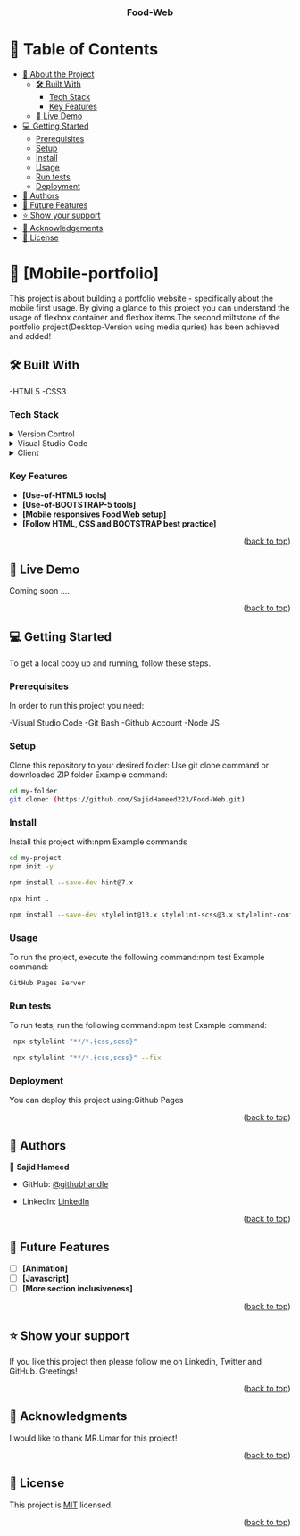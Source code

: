 <a name="readme-top"></a>

<div align="center">
  <h3><b>Food-Web</b></h3>
</div>


# 📗 Table of Contents

- [📖 About the Project](#about-project)
  - [🛠 Built With](#built-with)
    - [Tech Stack](#tech-stack)
    - [Key Features](#key-features)
  - [🚀 Live Demo](#live-demo)
- [💻 Getting Started](#getting-started)
  - [Prerequisites](#prerequisites)
  - [Setup](#setup)
  - [Install](#install)
  - [Usage](#usage)
  - [Run tests](#run-tests)
  - [Deployment](#deployment)
- [👥 Authors](#authors)
- [🔭 Future Features](#future-features)
- [⭐️ Show your support](#support)
- [🙏 Acknowledgements](#acknowledgements)
- [📝 License](#license)


# 📖 [Mobile-portfolio]<a name=""></a>

This project is about building a portfolio website - specifically about the mobile first usage. By giving a glance to this project you can understand the usage of flexbox container and flexbox items.The second  miltstone of the portfolio project(Desktop-Version using media quries) has been achieved and added!
 

## 🛠 Built With <a name="built-with"></a>
-HTML5 -CSS3
### Tech Stack <a name="tech-stack"></a>
<details>
  <summary> Version Control</summary>
  <ul>
    <li><a href="https://github.com/">Git Hub</a></li>
  </ul>
</details>
<details>
  <summary>Visual Studio Code</summary>
  <ul>
    <li><a href="https://code.visualstudio.com/">Visual Studio Code</a></li>
  </ul>
</details>
<details>
  <summary>Client</summary>
  <ul>
    <li><a href="https://html.com/html5/">HTML5</a></li>
    <li><a href="https://www.css3.com/">CSS3</a></li>
    <li><a href="https://getbootstrap.com/">Bootstrap5</a></li>
  </ul>
</details>


### Key Features <a name="key-features"></a>

- **[Use-of-HTML5 tools]**
- **[Use-of-BOOTSTRAP-5 tools]**
- **[Mobile responsives Food Web setup]**
- **[Follow HTML, CSS and BOOTSTRAP best practice]**


<p align="right">(<a href="#readme-top">back to top</a>)</p>


## 🚀 Live Demo <a name="live-demo"></a>
Coming soon ....


<p align="right">(<a href="#readme-top">back to top</a>)</p>


## 💻 Getting Started <a name="getting-started"></a>
To get a local copy up and running, follow these steps.
### Prerequisites

In order to run this project you need:

-Visual Studio Code -Git Bash -Github Account -Node JS 

### Setup

Clone this repository to your desired folder: Use git clone command or downloaded ZIP folder Example command:
```sh
cd my-folder
git clone: (https://github.com/SajidHameed223/Food-Web.git)
```
### Install

Install this project with:npm Example commands
```sh
cd my-project
npm init -y
```
```sh 
npm install --save-dev hint@7.x
```
```sh 
npx hint .
```
```sh 
npm install --save-dev stylelint@13.x stylelint-scss@3.x stylelint-config-standard@21.x stylelint-csstree-validator@1.x
```

### Usage

To run the project, execute the following command:npm test Example command:
```sh 
GitHub Pages Server
```
### Run tests

To run tests, run the following command:npm test Example command:
```sh 
 npx stylelint "**/*.{css,scss}"
```
```sh 
 npx stylelint "**/*.{css,scss}" --fix
```


### Deployment

You can deploy this project using:Github Pages


<p align="right">(<a href="#readme-top">back to top</a>)</p>


## 👥 Authors <a name="authors"></a>

👤 **Sajid Hameed**

- GitHub: [@githubhandle](https://github.com/SajidHameed223)

- LinkedIn: [LinkedIn](https://www.linkedin.com/in/sajid-hameed-9616a7266/)

<p align="right">(<a href="#readme-top">back to top</a>)</p>


## 🔭 Future Features <a name="future-features"></a>

- [ ] **[Animation]**
- [ ] **[Javascript]**
- [ ] **[More section inclusiveness]**

<p align="right">(<a href="#readme-top">back to top</a>)</p>


## ⭐️ Show your support <a name="support"></a>

If you like this project then please follow me on Linkedin, Twitter and GitHub. Greetings!

<p align="right">(<a href="#readme-top">back to top</a>)</p>


## 🙏 Acknowledgments <a name="acknowledgements"></a>


I would like to thank MR.Umar for this project!

<p align="right">(<a href="#readme-top">back to top</a>)</p>


## 📝 License <a name="license"></a>

This project is [MIT](./LICENSE) licensed.


<p align="right">(<a href="#readme-top">back to top</a>)</p>